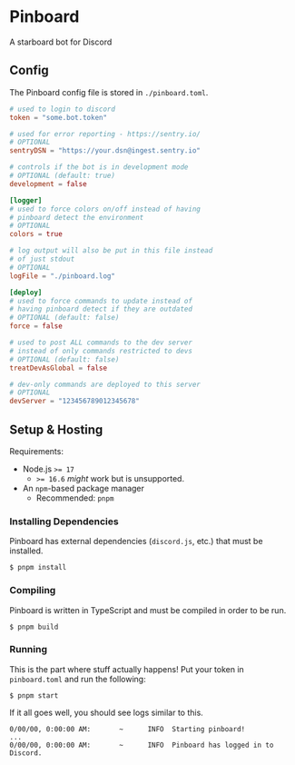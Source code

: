 # Pinboard

A starboard bot for Discord

## Config

The Pinboard config file is stored in `./pinboard.toml`.

```toml
# used to login to discord
token = "some.bot.token"

# used for error reporting - https://sentry.io/
# OPTIONAL
sentryDSN = "https://your.dsn@ingest.sentry.io"

# controls if the bot is in development mode
# OPTIONAL (default: true)
development = false

[logger]
# used to force colors on/off instead of having
# pinboard detect the environment
# OPTIONAL
colors = true

# log output will also be put in this file instead
# of just stdout
# OPTIONAL
logFile = "./pinboard.log"

[deploy]
# used to force commands to update instead of
# having pinboard detect if they are outdated
# OPTIONAL (default: false)
force = false

# used to post ALL commands to the dev server
# instead of only commands restricted to devs
# OPTIONAL (default: false)
treatDevAsGlobal = false

# dev-only commands are deployed to this server
# OPTIONAL
devServer = "123456789012345678"
```

## Setup & Hosting

Requirements:

- Node.js `>= 17`
  - `>= 16.6` _might_ work but is unsupported.
- An `npm`-based package manager
  - Recommended: `pnpm`

### Installing Dependencies

Pinboard has external dependencies (`discord.js`, etc.) that must be installed.

```shell
$ pnpm install
```

### Compiling

Pinboard is written in TypeScript and must be compiled in order to be run.

```shell
$ pnpm build
```

### Running

This is the part where stuff actually happens! Put your token in `pinboard.toml` and run the following:

```shell
$ pnpm start
```

If it all goes well, you should see logs similar to this.

```log
0/00/00, 0:00:00 AM:       ~      INFO  Starting pinboard!
...
0/00/00, 0:00:00 AM:       ~      INFO  Pinboard has logged in to Discord.
```
